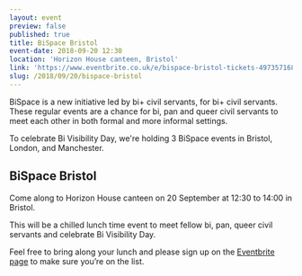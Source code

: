 ```yaml
---
layout: event
preview: false
published: true
title: BiSpace Bristol
event-date: 2018-09-20 12:30
location: 'Horizon House canteen, Bristol'
link: 'https://www.eventbrite.co.uk/e/bispace-bristol-tickets-49735716868'
slug: /2018/09/20/bispace-bristol
---
```

BiSpace is a new initiative led by bi+ civil servants, for bi+ civil servants. These regular events are a chance for bi, pan and queer civil servants to meet each other in both formal and more informal settings. 

To celebrate Bi Visibility Day, we're holding 3 BiSpace events in Bristol, London, and Manchester.

## BiSpace Bristol

Come along to Horizon House canteen on 20 September at 12:30 to 14:00 in Bristol. 

This will be a chilled lunch time event to meet fellow bi, pan, queer civil servants and celebrate Bi Visibility Day.

Feel free to bring along your lunch and please sign up on the [Eventbrite page](https://www.eventbrite.co.uk/e/bispace-bristol-tickets-49735716868) to make sure you’re on the list.
